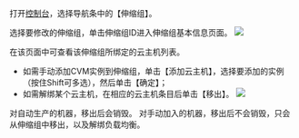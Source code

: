 
打开[控制台](https://console.cloud.tencent.com/autoscaling)，选择导航条中的【伸缩组】。

选择要修改的伸缩组，单击伸缩组ID进入伸缩组基本信息页面。
![](https://mc.qcloudimg.com/static/img/06a1ca079f41a7cd825b47c68304f6f5/1.jpg)

在该页面中可查看该伸缩组所绑定的云主机列表。
- 如需手动添加CVM实例到伸缩组，单击【添加云主机】，选择要添加的实例（按住Shift可多选），然后单击【确定】；
- 如需解绑某个云主机，在相应的云主机条目后单击【移出】。
![](https://mc.qcloudimg.com/static/img/32296300304a228286b919c41ab30613/2.jpg)

对自动生产的机器，移出后会销毁。
对手动加入的机器，移出后不会销毁，只会从伸缩组中移出，以及解绑负载均衡。
